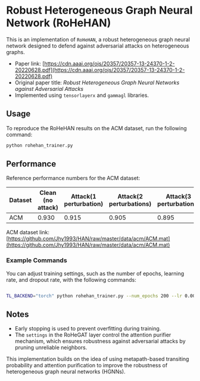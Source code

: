 # Robust Heterogeneous Graph Neural Network (RoHeHAN)

This is an implementation of `RoHeHAN`, a robust heterogeneous graph neural network designed to defend against adversarial attacks on heterogeneous graphs.

- Paper link: [https://cdn.aaai.org/ojs/20357/20357-13-24370-1-2-20220628.pdf](https://cdn.aaai.org/ojs/20357/20357-13-24370-1-2-20220628.pdf)
- Original paper title: *Robust Heterogeneous Graph Neural Networks against Adversarial Attacks*
- Implemented using `tensorlayerx` and `gammagl` libraries.

## Usage

To reproduce the RoHeHAN results on the ACM dataset, run the following command:

```bash
python rohehan_trainer.py
```

## Performance

Reference performance numbers for the ACM dataset:

| Dataset | Clean (no attack) | Attack(1 perturbation) | Attack(2 perturbations) | Attack(3 perturbations) |
| ------- | ----------------- | ---------------------- | ----------------------- | ----------------------- |
| ACM     | 0.930             | 0.915                  | 0.905                   | 0.895                   |

ACM dataset link: [https://github.com/Jhy1993/HAN/raw/master/data/acm/ACM.mat](https://github.com/Jhy1993/HAN/raw/master/data/acm/ACM.mat)

### Example Commands

You can adjust training settings, such as the number of epochs, learning rate, and dropout rate, with the following commands:

```bash

TL_BACKEND="torch" python rohehan_trainer.py --num_epochs 200 --lr 0.005 --dropout 0.6 --gpu 0

```

## Notes

- Early stopping is used to prevent overfitting during training.
- The `settings` in the RoHeGAT layer control the attention purifier mechanism, which ensures robustness against adversarial attacks by pruning unreliable neighbors.

This implementation builds on the idea of using metapath-based transiting probability and attention purification to improve the robustness of heterogeneous graph neural networks (HGNNs).